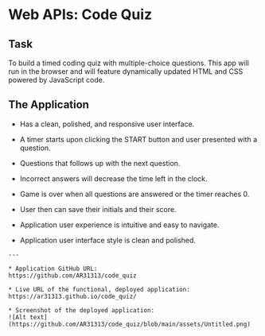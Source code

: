 # Web APIs: Code Quiz

## Task
 To build a timed coding quiz with multiple-choice questions. 
 This app will run in the browser and will feature dynamically updated HTML and CSS powered by JavaScript code. 
  

## The Application
* Has a clean, polished, and responsive user interface.
* A timer starts upon clicking the START button and user presented with a question.
* Questions that follows up with the next question.
* Incorrect answers will decrease the time left in the clock.
* Game is over when all questions are answered or the timer reaches 0.
* User then can save their initials and their score.

* Application user experience is intuitive and easy to navigate.
* Application user interface style is clean and polished.
```
---

* Application GitHub URL: 
https://github.com/AR31313/code_quiz

* Live URL of the functional, deployed application: 
https://ar31313.github.io/code_quiz/

* Screenshot of the deployed application:
![Alt text] (https://github.com/AR31313/code_quiz/blob/main/assets/Untitled.png)

